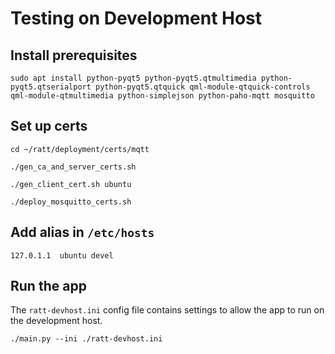 
Testing on Development Host
===========================

## Install prerequisites

`sudo apt install python-pyqt5 python-pyqt5.qtmultimedia python-pyqt5.qtserialport python-pyqt5.qtquick qml-module-qtquick-controls qml-module-qtmultimedia python-simplejson python-paho-mqtt mosquitto`

## Set up certs

`cd ~/ratt/deployment/certs/mqtt`

`./gen_ca_and_server_certs.sh`

`./gen_client_cert.sh ubuntu`

`./deploy_mosquitto_certs.sh`

## Add alias in `/etc/hosts`

`127.0.1.1	ubuntu devel`

## Run the app

The `ratt-devhost.ini` config file contains settings to allow the app
to run on the development host.

`./main.py --ini ./ratt-devhost.ini`


